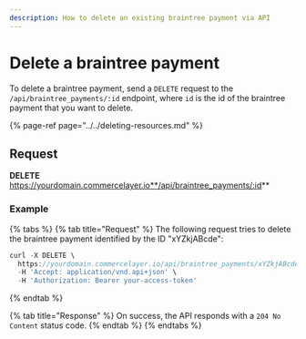```yaml
---
description: How to delete an existing braintree payment via API
---
```


# Delete a braintree payment

To delete a braintree payment, send a `DELETE` request to the `/api/braintree_payments/:id` endpoint, where `id` is the id of the braintree payment that you want to delete.

{% page-ref page="../../deleting-resources.md" %}

## Request

**DELETE** https://yourdomain.commercelayer.io**/api/braintree_payments/:id**

### Example

{% tabs %}
{% tab title="Request" %}
The following request tries to delete the braintree payment identified by the ID "xYZkjABcde":

```javascript
curl -X DELETE \
  https://yourdomain.commercelayer.io/api/braintree_payments/xYZkjABcde \
  -H 'Accept: application/vnd.api+json' \
  -H 'Authorization: Bearer your-access-token'
```
{% endtab %}

{% tab title="Response" %}
On success, the API responds with a `204 No Content` status code.
{% endtab %}
{% endtabs %}

